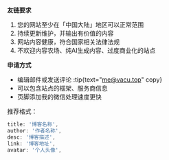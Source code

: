 **友链要求**

1. 您的网站至少在「中国大陆」地区可以正常范围
2. 持续更新维护，并输出有价值的内容
3. 网站内容健康，符合国家相关法律法规
4. 不欢迎内容农场、纯AI生成内容、过度商业化的站点

**申请方式**
- 编辑邮件或发送评论 :tip{text="me@vacu.top" copy}
- 可以包含站点的框架、服务商信息
- 页脚添加我的微信处理速度更快

推荐格式：
```ts
title: '博客名称',
author: '作者名称',
desc: '博客描述',
link: '博客地址',
avatar: '个人头像',
```